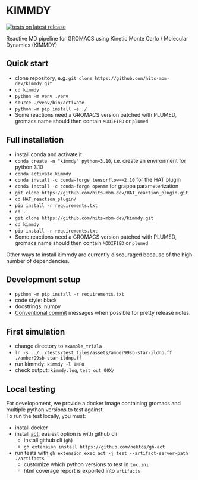 # KIMMDY

[![tests on latest release](https://github.com/hits-mbm-dev/kimmdy/actions/workflows/test-release.yml/badge.svg)](https://github.com/hits-mbm-dev/kimmdy/actions/workflows/test-release.yml)

Reactive MD pipeline for GROMACS using Kinetic Monte Carlo / Molecular Dynamics (KIMMDY)

## Quick start

* clone repository, e.g. `git clone https://github.com/hits-mbm-dev/kimmdy.git`
* `cd kimmdy`
* `python -m venv .venv`
* `source ./venv/bin/activate`
* `python -m pip install -e ./`
* Some reactions need a GROMACS version patched with PLUMED, gromacs name should then contain `MODIFIED` or `plumed`

## Full installation

* install conda and activate it
* `conda create -n "kimmdy" python=3.10`, i.e. create an environment for python 3.10 
* `conda activate kimmdy`
* `conda install -c conda-forge tensorflow==2.10` for the HAT plugin
* `conda install -c conda-forge openmm` for grappa parameterization
* `git clone https://github.com/hits-mbm-dev/HAT_reaction_plugin.git`
* `cd HAT_reaction_plugin/`
* `pip install -r requirements.txt`
* `cd ..`
* `git clone https://github.com/hits-mbm-dev/kimmdy.git`
* `cd kimmdy`
* `pip install -r requirements.txt`
* Some reactions need a GROMACS version patched with PLUMED, gromacs name should then contain `MODIFIED` or `plumed`

Other ways to install kimmdy are currently discouraged because of the high number of dependencies.


## Development setup

* `python -m pip install -r requirements.txt`
* code style: black
* docstrings: numpy
* [Conventional commit](https://www.conventionalcommits.org/en/v1.0.0/) messages when possible for pretty release notes.


## First simulation

* change directory to `example_triala`
* `ln -s ../../tests/test_files/assets/amber99sb-star-ildnp.ff ./amber99sb-star-ildnp.ff`
* run kimmdy: `kimmdy -l INFO`
* check output: `kimmdy.log`, `test_out_00X/`


## Local testing

For developoment, we provide a docker image containing gromacs and multiple python versions to test against.  
To run the test locally, you must:
- install docker
- install [act](https://github.com/nektos/act), easiest option is with github cli
    - install github cli (`gh`)
    - `gh extension install https://github.com/nektos/gh-act`
- run tests with `gh extension exec act -j test --artifact-server-path ./artifacts`
    - customize which python versions to test in `tox.ini` 
    - html coverage report is exported into `artifacts`
